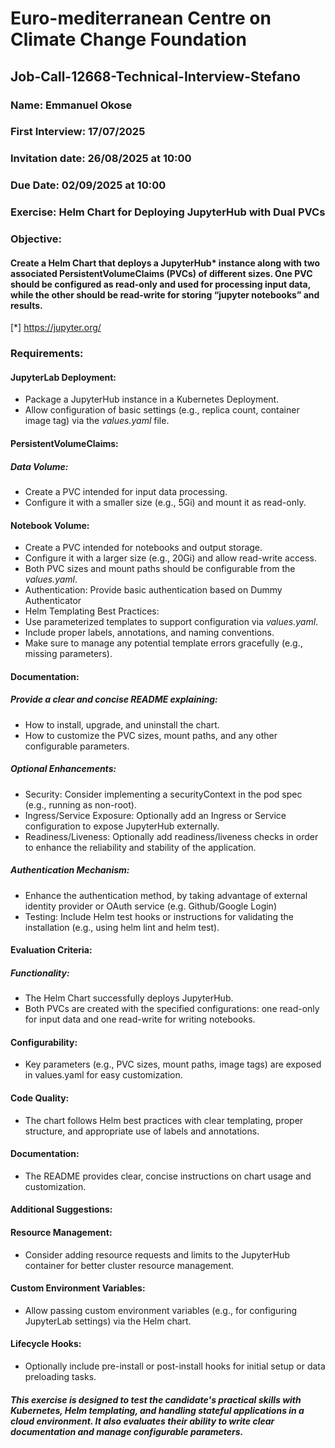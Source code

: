 # Euro-mediterranean Centre on Climate Change Foundation 
## Job-Call-12668-Technical-Interview-Stefano
### Name: Emmanuel Okose
### First Interview: 17/07/2025
### Invitation date: 26/08/2025 at 10:00 
### Due Date: 02/09/2025 at 10:00
### Exercise: Helm Chart for Deploying JupyterHub with Dual PVCs
### Objective:
#### Create a Helm Chart that deploys a JupyterHub* instance along with two associated PersistentVolumeClaims (PVCs) of different sizes. One PVC should be configured as read-only and used for processing input data, while the other should be read-write for storing “jupyter notebooks” and results.
[*] https://jupyter.org/
### Requirements:
#### JupyterLab Deployment:
- Package a JupyterHub instance in a Kubernetes Deployment.
- Allow configuration of basic settings (e.g., replica count, container image tag) via the _values.yaml_ file.
#### PersistentVolumeClaims:
##### Data Volume:
- Create a PVC intended for input data processing.
- Configure it with a smaller size (e.g., 5Gi) and mount it as read-only.
#### Notebook Volume:
- Create a PVC intended for notebooks and output storage.
- Configure it with a larger size (e.g., 20Gi) and allow read-write access.
- Both PVC sizes and mount paths should be configurable from the _values.yaml_.
- Authentication: Provide basic authentication based on Dummy Authenticator
- Helm Templating Best Practices:
- Use parameterized templates to support configuration via _values.yaml_.
- Include proper labels, annotations, and naming conventions.
- Make sure to manage any potential template errors gracefully (e.g., missing parameters).
#### Documentation:
##### Provide a clear and concise README explaining:
- How to install, upgrade, and uninstall the chart.
- How to customize the PVC sizes, mount paths, and any other configurable parameters.
##### Optional Enhancements:
- Security: Consider implementing a securityContext in the pod spec (e.g., running as non-root).
- Ingress/Service Exposure: Optionally add an Ingress or Service configuration to expose JupyterHub externally.
- Readiness/Liveness: Optionally add readiness/liveness checks in order to enhance the reliability and stability of the application.
##### Authentication Mechanism:
- Enhance the authentication method, by taking advantage of external identity provider or OAuth service (e.g. Github/Google Login)
- Testing: Include Helm test hooks or instructions for validating the installation (e.g., using helm lint and helm test).
#### Evaluation Criteria:
##### Functionality:
- The Helm Chart successfully deploys JupyterHub.
- Both PVCs are created with the specified configurations: one read-only for input data and one read-write for writing notebooks.
#### Configurability:
- Key parameters (e.g., PVC sizes, mount paths, image tags) are exposed in values.yaml for easy customization.
#### Code Quality:
- The chart follows Helm best practices with clear templating, proper structure, and appropriate use of labels and annotations.
#### Documentation:
- The README provides clear, concise instructions on chart usage and customization.
#### Additional Suggestions:
#### Resource Management:
- Consider adding resource requests and limits to the JupyterHub container for better cluster resource management.
#### Custom Environment Variables:
- Allow passing custom environment variables (e.g., for configuring JupyterLab settings) via the Helm chart.
#### Lifecycle Hooks:
- Optionally include pre-install or post-install hooks for initial setup or data preloading tasks.
##### This exercise is designed to test the candidate's practical skills with Kubernetes, Helm templating, and handling stateful applications in a cloud environment. It also evaluates their ability to write clear documentation and manage configurable parameters.
